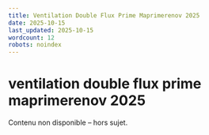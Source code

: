 ```yaml
---
title: Ventilation Double Flux Prime Maprimerenov 2025
date: 2025-10-15
last_updated: 2025-10-15
wordcount: 12
robots: noindex
---
```


# ventilation double flux prime maprimerenov 2025

Contenu non disponible – hors sujet.